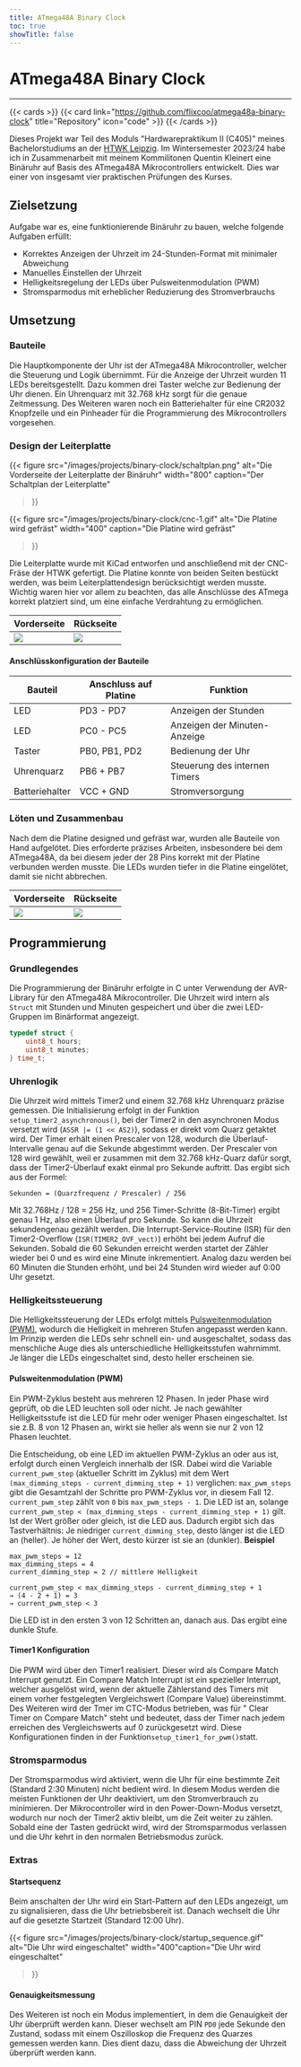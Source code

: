 ```yaml
---
title: ATmega48A Binary Clock
toc: true
showTitle: false
---
```


# ATmega48A Binary Clock

---

{{< cards >}}
{{< card link="https://github.com/flixcoo/atmega48a-binary-clock" title="Repository" icon="code" >}}
{{< /cards >}}

Dieses Projekt war Teil des Moduls "Hardwarepraktikum II (C405)" meines Bachelorstudiums an
der [HTWK Leipzig](https://htwk-leipzig.de). Im Wintersemester 2023/24 habe ich in Zusammenarbeit mit meinem
Kommilitonen Quentin Kleinert eine Binäruhr auf Basis des ATmega48A Mikrocontrollers entwickelt. Dies war einer von
insgesamt vier praktischen Prüfungen des Kurses.

## Zielsetzung

Aufgabe war es, eine funktionierende Binäruhr zu bauen, welche folgende Aufgaben erfüllt:

- Korrektes Anzeigen der Uhrzeit im 24-Stunden-Format mit minimaler Abweichung
- Manuelles Einstellen der Uhrzeit
- Helligkeitsregelung der LEDs über Pulsweitenmodulation (PWM)
- Stromsparmodus mit erheblicher Reduzierung des Stromverbrauchs

## Umsetzung

### Bauteile

Die Hauptkomponente der Uhr ist der ATmega48A Mikrocontroller, welcher die Steuerung und Logik übernimmt. Für die
Anzeige der Uhrzeit wurden 11 LEDs bereitsgestellt. Dazu kommen drei Taster welche zur Bedienung der Uhr dienen. Ein
Uhrenquarz mit 32.768 kHz sorgt für die genaue Zeitmessung. Des Weiteren waren noch ein Batteriehalter für eine CR2032
Knopfzelle und ein Pinheader für die Programmierung des Mikrocontrollers vorgesehen.

### Design der Leiterplatte

{{< figure
src="/images/projects/binary-clock/schaltplan.png"
alt="Die Vorderseite der Leiterplatte der Binäruhr"
width="800"
caption="Der Schaltplan der Leiterplatte"
>}}

{{< figure
src="/images/projects/binary-clock/cnc-1.gif"
alt="Die Platine wird gefräst"
width="400"
caption="Die Platine wird gefräst"
>}}

Die Leiterplatte wurde mit KiCad entworfen und anschließend mit der CNC-Fräse der HTWK gefertigt. Die Platine konnte
von beiden Seiten bestückt werden, was beim Leiterplattendesign berücksichtigt werden musste. Wichtig waren hier vor
allem zu beachten, das alle Anschlüsse des ATmega korrekt platziert sind, um eine einfache Verdrahtung zu ermöglichen.

| Vorderseite                                    | Rückseite                                     |
|------------------------------------------------|-----------------------------------------------|
| ![](/images/projects/binary-clock/pcb_vorderseite.jpeg) | ![](/images/projects/binary-clock/pcb_rueckseite.jpeg) |

#### Anschlüsskonfiguration der Bauteile

| Bauteil        | Anschluss auf Platine | Funktion                      |
|----------------|-----------------------|-------------------------------|
| LED            | PD3 - PD7             | Anzeigen der Stunden          |
| LED            | PC0 - PC5             | Anzeigen der Minuten-Anzeige  |
| Taster         | PB0, PB1, PD2         | Bedienung der Uhr             |
| Uhrenquarz     | PB6 + PB7             | Steuerung des internen Timers |
| Batteriehalter | VCC + GND             | Stromversorgung               |

### Löten und Zusammenbau

Nach dem die Platine designed und gefräst war, wurden alle Bauteile von Hand aufgelötet. Dies erforderte präzises
Arbeiten, insbesondere bei dem ATmega48A, da bei diesem jeder der 28 Pins korrekt mit der Platine verbunden werden
musste. Die LEDs wurden tiefer in die Platine eingelötet, damit sie nicht abbrechen.

| Vorderseite                                        | Rückseite                                         |
|----------------------------------------------------|---------------------------------------------------|
| ![](/images/projects/binary-clock/platine_vorderseite.jpeg) | ![](/images/projects/binary-clock/platine_rueckseite.jpeg) |

## Programmierung

### Grundlegendes

Die Programmierung der Binäruhr erfolgte in C unter Verwendung der AVR-Library für den ATmega48A Mikrocontroller. Die
Uhrzeit wird intern als `Struct` mit Stunden und Minuten gespeichert und über die zwei LED-Gruppen im Binärformat
angezeigt.

```C
typedef struct {
    uint8_t hours;
    uint8_t minutes;
} time_t;
```

### Uhrenlogik

Die Uhrzeit wird mittels Timer2 und einem 32.768 kHz Uhrenquarz präzise gemessen. Die Initialisierung erfolgt in der
Funktion `setup_timer2_asynchronous()`, bei der Timer2 in den asynchronen Modus versetzt wird (`ASSR |= (1 << AS2)`),
sodass er direkt vom Quarz getaktet wird. Der Timer erhält einen Prescaler von 128, wodurch
die Überlauf-Intervalle genau auf die Sekunde abgestimmt werden. Der Prescaler von 128 wird gewählt, weil er zusammen
mit dem 32.768 kHz-Quarz dafür sorgt, dass der Timer2-Überlauf exakt einmal pro Sekunde auftritt. Das ergibt sich aus
der Formel:

```
Sekunden = (Quarzfrequenz / Prescaler) / 256
```

Mit 32.768Hz / 128 = 256 Hz, und 256 Timer-Schritte (8-Bit-Timer) ergibt genau 1 Hz, also einen Überlauf pro Sekunde. So
kann die Uhrzeit sekundengenau gezählt werden.
Die Interrupt-Service-Routine (ISR) für den Timer2-Overflow (`ISR(TIMER2_OVF_vect)`) erhöht bei jedem Aufruf die
Sekunden. Sobald die 60 Sekunden erreicht werden
startet der Zähler wieder bei 0 und es wird eine Minute inkrementiert. Analog dazu werden bei 60
Minuten die Stunden erhöht, und bei 24 Stunden wird wieder auf 0:00 Uhr gesetzt.

### Helligkeitssteuerung

Die Helligkeitssteuerung der LEDs erfolgt
mittels [Pulsweitenmodulation (PWM)](https://de.wikipedia.org/wiki/Pulsdauermodulation), wodurch die Helligkeit in
mehreren Stufen
angepasst werden kann. Im Prinzip werden die LEDs sehr schnell ein- und ausgeschaltet, sodass das menschliche Auge
dies als unterschiedliche Helligkeitsstufen wahrnimmt. Je länger die LEDs eingeschaltet sind, desto heller erscheinen
sie.

#### Pulsweitenmodulation (PWM)

Ein PWM-Zyklus besteht aus mehreren 12 Phasen. In jeder Phase wird geprüft, ob die LED leuchten soll
oder nicht. Je nach gewählter Helligkeitsstufe ist die LED für mehr oder weniger Phasen eingeschaltet.
Ist sie z.B. 8 von 12 Phasen an, wirkt sie heller als wenn sie nur 2 von 12 Phasen leuchtet.

Die Entscheidung, ob eine LED im aktuellen PWM-Zyklus an oder aus ist, erfolgt durch einen Vergleich innerhalb der ISR.
Dabei wird die Variable `current_pwm_step` (aktueller Schritt im Zyklus) mit dem Wert `(max_dimming_steps -
current_dimming_step + 1)` verglichen:
`max_pwm_steps` gibt die Gesamtzahl der Schritte pro PWM-Zyklus vor, in diesem Fall 12.
`current_pwm_step` zählt von `0` bis `max_pwm_steps - 1`.
Die LED ist an, solange `current_pwm_step < (max_dimming_steps - current_dimming_step + 1)` gilt.
Ist der Wert größer oder gleich, ist die LED aus.
Dadurch ergibt sich das Tastverhältnis: Je niedriger `current_dimming_step`, desto länger ist die LED an (heller). Je
höher der Wert, desto kürzer ist sie an (dunkler).
**Beispiel**

```
max_pwm_steps = 12 
max_dimming_steps = 4 
current_dimming_step = 2 // mittlere Helligkeit

current_pwm_step < max_dimming_steps - current_dimming_step + 1
→ (4 - 2 + 1) = 3
→ current_pwm_step < 3
```

Die LED ist in den ersten 3 von 12 Schritten an, danach aus. Das ergibt eine dunkle Stufe.

#### Timer1 Konfiguration

Die PWM wird über den Timer1 realisiert. Dieser wird als Compare Match Interrupt genutzt. Ein Compare Match Interrupt
ist ein spezieller Interrupt, welcher ausgelöst wird, wenn der aktuelle Zählerstand des Timers mit einem vorher
festgelegten Vergleichswert (Compare Value) übereinstimmt. Des Weiteren wird der Tmer im CTC-Modus betrieben, was für "
Clear Timer on Compare Match" steht und bedeutet, dass der Timer nach jedem erreichen des Vergleichswerts auf 0
zurückgesetzt wird. Diese Konfigurationen finden in der Funktion`setup_timer1_for_pwm()`statt.

### Stromsparmodus

Der Stromsparmodus wird aktiviert, wenn die Uhr für eine bestimmte Zeit (Standard 2:30 Minuten) nicht bedient wird. In
diesem
Modus werden die meisten Funktionen der Uhr deaktiviert, um den Stromverbrauch zu minimieren. Der Mikrocontroller
wird in den Power-Down-Modus versetzt, wodurch nur noch der Timer2 aktiv bleibt, um die Zeit weiter zu zählen. Sobald
eine der
Tasten gedrückt wird, wird der Stromsparmodus verlassen und die Uhr kehrt in den normalen Betriebsmodus zurück.

### Extras

#### Startsequenz

Beim anschalten der Uhr wird ein Start-Pattern auf den LEDs angezeigt, um zu signalisieren, dass die Uhr betriebsbereit
ist. Danach wechselt die Uhr auf die gesetzte Startzeit (Standard 12:00 Uhr).

{{< figure
src="/images/projects/binary-clock/startup_sequence.gif"
alt="Die Uhr wird eingeschaltet"
width="400"caption="Die Uhr wird eingeschaltet"
>}}

#### Genauigkeitsmessung

Des Weiteren ist noch ein Modus implementiert, in dem die Genauigkeit der Uhr überprüft werden kann. Dieser wechselt
am PIN `PD0` jede Sekunde den Zustand, sodass mit einem Oszilloskop die Frequenz des Quarzes gemessen werden kann.
Dies dient dazu, dass die Abweichung der Uhrzeit überprüft werden kann.
